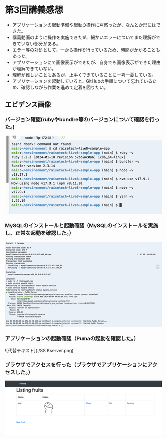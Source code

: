 # 第3回講義感想

+ アプリケーションの起動準備や起動の操作に戸惑ったが、なんとか形にはできた。
+ 講義動画のように操作を実施できたが、細かいエラーについてまだ理解ができていない部分がある。
+ エラー等の対処として、一から操作を行っているため、時間がかかることもあった。
+ アプリケーションにて画像表示ができたが、自身でも画像表示ができた理由が理解できていない。
+ 理解が難しいこともあるが、上手くできていることに一喜一憂している。
+ アプリケーションを起動していると、GitHubの手順について忘れているため、確認しながら作業を進めて定着を図りたい。

## エビデンス画像
### バージョン確認(rubyやbundlre等のバージョンについて確認を行った。)
![代替テキスト](./SSversion.png)
### MySQLのインストールと起動確認（MySQLのインストールを実施し、正常な起動を確認した。）
![代替テキスト](./SSMySQL.png)
### アプリケーションの起動確認（Pumaの起動を確認した。）
![代替テキスト](./SS Kserver.png)
### ブラウザでアクセスを行った（ブラウザでアプリケーションにアクセスした。）
![代替テキスト](./SSapp.png)
